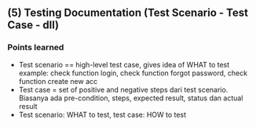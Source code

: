 ## (5) Testing Documentation (Test Scenario - Test Case - dll)

### Points learned
* Test scenario == high-level test case, gives idea of WHAT to test
example: check function login, check function forgot password, check function create new acc 
* Test case = set of positive and negative steps dari test scenario. Biasanya ada pre-condition, steps, expected result, status dan actual result
* Test scenario: WHAT to test, test case: HOW to test